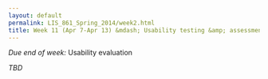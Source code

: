 ```yaml
---
layout: default
permalink: LIS_861_Spring_2014/week2.html
title: Week 11 (Apr 7-Apr 13) &mdash; Usability testing &amp; assessment tools
---
```

<p class="bold_red"><em>Due end of week:</em> Usability evaluation</p>
<em>TBD</em>
<!--
#####Key questions
#####To read/watch
######Required
######Optional
#####Assignment
-->